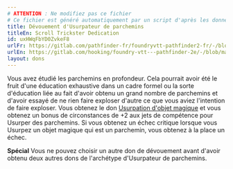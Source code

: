 ```yaml
---
# ATTENTION : Ne modifiez pas ce fichier
# Ce fichier est généré automatiquement par un script d'après les données du module Foundry VTT officiel et de sa traduction
title: Dévouement d'Usurpateur de parchemins
titleEn: Scroll Trickster Dedication
id: uxHWqFbYD0ZvkeF8
urlFr: https://gitlab.com/pathfinder-fr/foundryvtt-pathfinder2-fr/-/blob/master/data/feats/uxHWqFbYD0ZvkeF8.htm
urlEn: https://gitlab.com/hooking/foundry-vtt---pathfinder-2e/-/blob/master/packs/data/feats.db/scroll-trickster-dedication.json
layout: dons
---
```

Vous avez étudié les parchemins en profondeur. Cela pourrait avoir été le fruit d'une éducation exhaustive dans un cadre formel ou la sorte d'éducation liée au fait d'avoir obtenu un grand nombre de parchemins et d'avoir essayé de ne rien faire exploser d'autre ce que vous aviez l'intention de faire exploser. Vous obtenez le don [Usurpation d'objet magique](usurpation-d-objet-magique.md) et vous obtenez un bonus de circonstances de +2 aux jets de compétence pour Usurper des parchemins. Si vous obtenez un échec critique lorsque vous Usurpez un objet magique qui est un parchemin, vous obtenez à la place un échec.

**Spécial** Vous ne pouvez choisir un autre don de dévouement avant d'avoir obtenu deux autres dons de l'archétype d'Usurpateur de parchemins.
